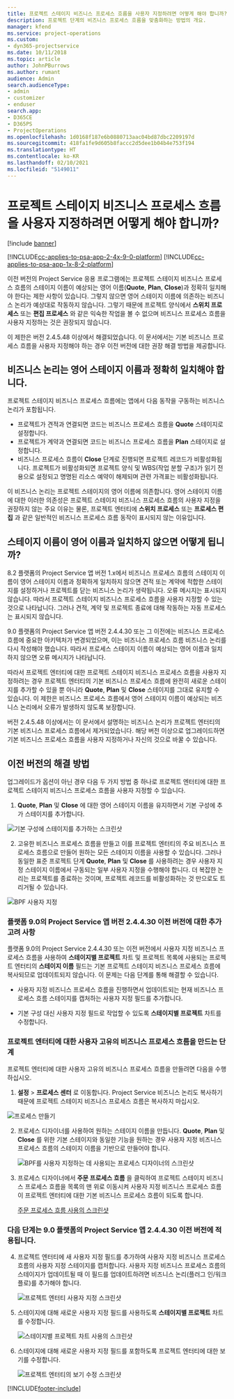 ```yaml
---
title: 프로젝트 스테이지 비즈니스 프로세스 흐름을 사용자 지정하려면 어떻게 해야 합니까?
description: 프로젝트 단계의 비즈니스 프로세스 흐름을 맞춤화하는 방법의 개요.
manager: kfend
ms.service: project-operations
ms.custom:
- dyn365-projectservice
ms.date: 10/11/2018
ms.topic: article
author: JohnPBurrows
ms.author: rumant
audience: Admin
search.audienceType:
- admin
- customizer
- enduser
search.app:
- D365CE
- D365PS
- ProjectOperations
ms.openlocfilehash: 1d0168f187e6b0880713aac04bd87dbc2209197d
ms.sourcegitcommit: 418fa1fe9d605b8faccc2d5dee1b04b4e753f194
ms.translationtype: HT
ms.contentlocale: ko-KR
ms.lasthandoff: 02/10/2021
ms.locfileid: "5149011"
---
```

# <a name="how-do-i-customize-the-project-stages-business-process-flow"></a>프로젝트 스테이지 비즈니스 프로세스 흐름을 사용자 지정하려면 어떻게 해야 합니까?

[!include [banner](../includes/psa-now-project-operations.md)]

[!INCLUDE[cc-applies-to-psa-app-2-4x-9-0-platform](../includes/cc-applies-to-psa-app-2-4x-9-0-platform.md)]
[!INCLUDE[cc-applies-to-psa-app-1x-8-2-platform](../includes/cc-applies-to-psa-app-1x-8-2-platform.md)]

이전 버전의 Project Service 응용 프로그램에는 프로젝트 스테이지 비즈니스 프로세스 흐름의 스테이지 이름이 예상되는 영어 이름(**Quote**, **Plan**, **Close**)과 정확히 일치해야 한다는 제한 사항이 있습니다. 그렇지 않으면 영어 스테이지 이름에 의존하는 비즈니스 논리가 예상대로 작동하지 않습니다. 그렇기 때문에 프로젝트 양식에서 **스위치 프로세스** 또는 **편집 프로세스** 와 같은 익숙한 작업을 볼 수 없으며 비즈니스 프로세스 흐름을 사용자 지정하는 것은 권장되지 않습니다. 

이 제한은 버전 2.4.5.48 이상에서 해결되었습니다. 이 문서에서는 기본 비즈니스 프로세스 흐름을 사용자 지정해야 하는 경우 이전 버전에 대한 권장 해결 방법을 제공합니다.  

## <a name="business-logic-requires-an-exact-match-with-english-stage-names"></a>비즈니스 논리는 영어 스테이지 이름과 정확히 일치해야 합니다.

프로젝트 스테이지 비즈니스 프로세스 흐름에는 앱에서 다음 동작을 구동하는 비즈니스 논리가 포함됩니다.
- 프로젝트가 견적과 연결되면 코드는 비즈니스 프로세스 흐름을 **Quote** 스테이지로 설정합니다.
- 프로젝트가 계약과 연결되면 코드는 비즈니스 프로세스 흐름을 **Plan** 스테이지로 설정합니다.
- 비즈니스 프로세스 흐름이 **Close** 단계로 진행되면 프로젝트 레코드가 비활성화됩니다. 프로젝트가 비활성화되면 프로젝트 양식 및 WBS(작업 분할 구조)가 읽기 전용으로 설정되고 명명된 리소스 예약이 해제되며 관련 가격표는 비활성화됩니다.

이 비즈니스 논리는 프로젝트 스테이지의 영어 이름에 의존합니다. 영어 스테이지 이름에 대한 이러한 의존성은 프로젝트 스테이지 비즈니스 프로세스 흐름의 사용자 지정을 권장하지 않는 주요 이유는 물론, 프로젝트 엔터티에 **스위치 프로세스** 또는 **프로세스 편집** 과 같은 일반적인 비즈니스 프로세스 흐름 동작이 표시되지 않는 이유입니다.

## <a name="what-happens-if-the-stage-names-dont-match-the-english-names"></a>스테이지 이름이 영어 이름과 일치하지 않으면 어떻게 됩니까?

8.2 플랫폼의 Project Service 앱 버전 1.x에서 비즈니스 프로세스 흐름의 스테이지 이름이 영어 스테이지 이름과 정확하게 일치하지 않으면 견적 또는 계약에 적합한 스테이지를 설정하거나 프로젝트를 닫는 비즈니스 논리가 생략됩니다. 오류 메시지는 표시되지 않습니다. 따라서 프로젝트 스테이지 비즈니스 프로세스 흐름을 사용자 지정할 수 있는 것으로 나타납니다. 그러나 견적, 계약 및 프로젝트 종료에 대해 작동하는 자동 프로세스는 표시되지 않습니다.

9.0 플랫폼의 Project Service 앱 버전 2.4.4.30 또는 그 이전에는 비즈니스 프로세스 흐름에 중요한 아키텍처가 변경되었으며, 이는 비즈니스 프로세스 흐름 비즈니스 논리를 다시 작성해야 했습니다. 따라서 프로세스 스테이지 이름이 예상되는 영어 이름과 일치하지 않으면 오류 메시지가 나타납니다. 

따라서 프로젝트 엔터티에 대한 프로젝트 스테이지 비즈니스 프로세스 흐름을 사용자 지정하려는 경우 프로젝트 엔터티의 기본 비즈니스 프로세스 흐름에 완전히 새로운 스테이지를 추가할 수 있을 뿐 아니라 **Quote**, **Plan** 및 **Close** 스테이지를 그대로 유지할 수 있습니다. 이 제한은 비즈니스 프로세스 흐름에서 영어 스테이지 이름이 예상되는 비즈니스 논리에서 오류가 발생하지 않도록 보장합니다.

버전 2.4.5.48 이상에서는 이 문서에서 설명하는 비즈니스 논리가 프로젝트 엔터티의 기본 비즈니스 프로세스 흐름에서 제거되었습니다. 해당 버전 이상으로 업그레이드하면 기본 비즈니스 프로세스 흐름을 사용자 지정하거나 자신의 것으로 바꿀 수 있습니다. 

## <a name="workarounds-for-earlier-versions"></a>이전 버전의 해결 방법

업그레이드가 옵션이 아닌 경우 다음 두 가지 방법 중 하나로 프로젝트 엔터티에 대한 프로젝트 스테이지 비즈니스 프로세스 흐름을 사용자 지정할 수 있습니다.

1. **Quote**, **Plan** 및 **Close** 에 대한 영어 스테이지 이름을 유지하면서 기본 구성에 추가 스테이지를 추가합니다.


![기본 구성에 스테이지를 추가하는 스크린샷](media/FAQ-Customize-BPF-1.png)
 
2. 고유한 비즈니스 프로세스 흐름을 만들고 이를 프로젝트 엔터티의 주요 비즈니스 프로세스 흐름으로 만들어 원하는 모든 스테이지 이름을 사용할 수 있습니다. 그러나 동일한 표준 프로젝트 단계 **Quote**, **Plan** 및 **Close** 를 사용하려는 경우 사용자 지정 스테이지 이름에서 구동되는 일부 사용자 지정을 수행해야 합니다. 더 복잡한 논리는 프로젝트를 종료하는 것이며, 프로젝트 레코드를 비활성화하는 것 만으로도 트리거될 수 있습니다.

![BPF 사용자 지정](media/FAQ-Customize-BPF-2.png)

### <a name="additional-considerations-for-project-service-app-version-24430-or-earlier-on-platform-90"></a>플랫폼 9.0의 Project Service 앱 버전 2.4.4.30 이전 버전에 대한 추가 고려 사항

플랫폼 9.0의 Project Service 2.4.4.30 또는 이전 버전에서 사용자 지정 비즈니스 프로세스 흐름을 사용하여 **스테이지별 프로젝트** 차트 및 프로젝트 목록에 사용되는 프로젝트 엔터티의 **스테이지 이름** 필드는 기본 프로젝트 스테이지 비즈니스 프로세스 흐름에 복사되므로 업데이트되지 않습니다. 이 문제는 다음 단계를 통해 해결할 수 있습니다.

- 사용자 지정 비즈니스 프로세스 흐름을 진행하면서 업데이트되는 현재 비즈니스 프로세스 흐름 스테이지를 캡처하는 사용자 지정 필드를 추가합니다.

- 기본 구성 대신 사용자 지정 필드로 작업할 수 있도록 **스테이지별 프로젝트** 차트를 수정합니다.

### <a name="steps-to-create-your-own-business-process-flow-for-the-project-entity"></a>프로젝트 엔터티에 대한 사용자 고유의 비즈니스 프로세스 흐름을 만드는 단계

프로젝트 엔터티에 대한 사용자 고유의 비즈니스 프로세스 흐름을 만들려면 다음을 수행하십시오.

1. **설정** > **프로세스 센터** 로 이동합니다. Project Service 비즈니스 논리도 복사하기 때문에 프로젝트 스테이지 비즈니스 프로세스 흐름은 복사하지 마십시오.

  ![프로세스 만들기](media/FAQ-Customize-BPF-3.png)

2. 프로세스 디자이너를 사용하여 원하는 스테이지 이름을 만듭니다. **Quote**, **Plan** 및 **Close** 를 위한 기본 스테이지와 동일한 기능을 원하는 경우 사용자 지정 비즈니스 프로세스 흐름의 스테이지 이름을 기반으로 만들어야 합니다.

   ![BPF를 사용자 지정하는 데 사용되는 프로세스 디자이너의 스크린샷](media/FAQ-Customize-BPF-4.png) 

3. 프로세스 디자이너에서 **주문 프로세스 흐름** 을 클릭하여 프로젝트 스테이지 비즈니스 프로세스 흐름을 목록의 맨 위로 이동시켜 사용자 지정 비즈니스 프로세스 흐름이 프로젝트 엔터티에 대한 기본 비즈니스 프로세스 흐름이 되도록 합니다.


   [주문 프로세스 흐름 사용의 스크린샷](media/FAQ-Customize-BPF-5-720.png)

### <a name="the-following-steps-apply-to-project-service-app-24430-or-earlier-on-the-90-platform"></a>다음 단계는 9.0 플랫폼의 Project Service 앱 2.4.4.30 이전 버전에 적용됩니다.

4. 프로젝트 엔터티에 새 사용자 지정 필드를 추가하여 사용자 지정 비즈니스 프로세스 흐름의 사용자 지정 스테이지를 캡처합니다. 사용자 지정 비즈니스 프로세스 흐름의 스테이지가 업데이트될 때 이 필드를 업데이트하려면 비즈니스 논리(플러그 인/워크플로)를 추가해야 합니다.

   ![프로젝트 엔터티 사용자 지정 스크린샷](media/FAQ-Customize-BPF-6-720.png)

5. 스테이지에 대해 새로운 사용자 지정 필드를 사용하도록 **스테이지별 프로젝트** 차트를 수정합니다.

   ![스테이지별 프로젝트 차트 사용의 스크린샷](media/FAQ-Customize-BPF-7-720.png)

6. 스테이지에 대해 새로운 사용자 지정 필드를 포함하도록 프로젝트 엔터티에 대한 보기를 수정합니다.

   ![프로젝트 엔터티의 보기 수정 스크린샷](media/FAQ-Customize-BPF-8-720.png)



[!INCLUDE[footer-include](../includes/footer-banner.md)]